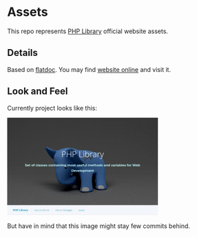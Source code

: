 # Assets

This repo represents [PHP Library](https://github.com/90zlaya/php-library) official website assets. 

## Details

Based on [flatdoc](https://github.com/rstacruz/flatdoc). You may find [website online](https://php-library.zlatanstajic.com) and visit it.

## Look and Feel

Currently project looks like this:

<img src=".extras/screenshots/homepage.jpg?clear_cache=1" alt="Homepage of PHP Library website" width="350"/>

But have in mind that this image might stay few commits behind.
